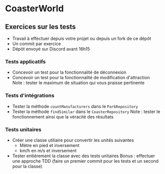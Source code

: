 # CoasterWorld

## Exercices sur les tests
* Travail à effectuer depuis votre projet ou depuis un fork de ce dépôt
* Un commit par exercice
* Dépôt envoyé sur Discord avant 16h15

### Tests applicatifs
* Concevoir un test pour la fonctionnalité de déconnexion
* Concevoir un test pour la fonctionnalité de modification d'attraction
Note : tester le maximum de situation qui vous praisse pertinente

### Tests d'intégrations
* Tester la méthode `countManufacturers` dans le `ParkRepository`
* Tester la méthode `findSimilar` dans le `CoasterRepository`
Note : tester le fonctionnement ainsi que la véracité des résultats

### Tests unitaires
* Créer une classe utiliaire pour convertir les unités suivantes
  * Mètre en pied et inversement
  * km/h en m/s et inversement
* Tester entiérement la classe avec des tests unitaires
Bonus : effectuer une approche TDD (faire un premier commit pour les tests et un second pour la classe)

